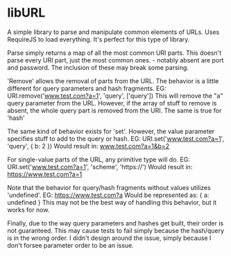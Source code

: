 libURL
=======
A simple library to parse and manipulate common elements of URLs.
Uses RequireJS to load everything. It's perfect for this type of library.

Parse simply returns a map of all the most common URI parts.
This doesn't parse every URI part, just the most common ones.
	- notably absent are port and password. The inclusion of these may break some parsing.

'Remove' allows the removal of parts from the URL.
The behavior is a little different for query parameters and hash fragments.
EG:
	URI.remove('www.test.com?a=1', 'query', ['query'])
This will remove the "a" query parameter from the URL.
However, if the array of stuff to remove is absent, the whole query part is removed from the URI.
The same is true for 'hash'

The same kind of behavior exists for 'set'.
However, the value parameter specifies stuff to add to the query or hash.
EG:
	URI.set('www.test.com?a=1', 'query', { b: 2 })
Would result in:
	www.test.com?a=1&b=2

For single-value parts of the URL, any primitive type will do.
EG:
	URI.set('www.test.com?a=1', 'scheme', 'https://')
Would result in:
	https://www.test.com?a=1

Note that the behavior for query/hash fragments without values utilizes 'undefined'.
EG:
	https://www.test.com?a
Would be represented as:
	{ a: undefined }
This may not be the best way of handling this behavior, but it works for now.

Finally, due to the way query parameters and hashes get built, their order is not guaranteed.
This may cause tests to fail simply because the hash/query is in the wrong order.
I didn't design around the issue, simply because I don't forsee parameter order to be an issue.